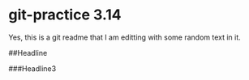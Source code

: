 # git-practice 3.14

Yes, this is a git readme that I am editting with some random text in it. 

##Headline

###Headline3

